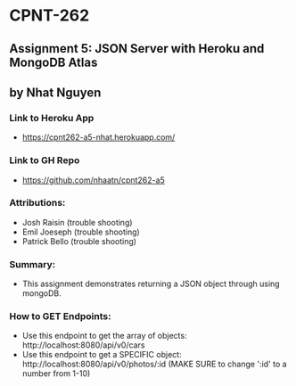 # CPNT-262
## Assignment 5: JSON Server with Heroku and MongoDB Atlas
## by Nhat Nguyen

### Link to Heroku App
- https://cpnt262-a5-nhat.herokuapp.com/

### Link to GH Repo
- https://github.com/nhaatn/cpnt262-a5

### Attributions:
- Josh Raisin (trouble shooting)
- Emil Joeseph (trouble shooting)
- Patrick Bello (trouble shooting)

### Summary:
- This assignment demonstrates returning a JSON object through using mongoDB.

### How to GET Endpoints:
- Use this endpoint to get the array of objects: http://localhost:8080/api/v0/cars
- Use this endpoint to get a SPECIFIC object:  http://localhost:8080/api/v0/photos/:id (MAKE SURE to change ':id' to a number from 1-10)